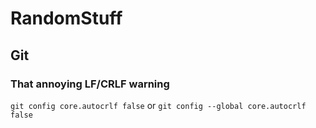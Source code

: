 # RandomStuff

## Git
### That annoying LF/CRLF warning
`git config core.autocrlf false`
or 
`git config --global core.autocrlf false`
